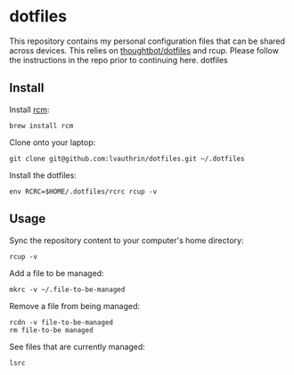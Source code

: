dotfiles
==========

This repository contains my personal configuration files that can be shared across devices.  This relies on [thoughtbot/dotfiles](https://github.com/thoughtbot/dotfiles) and rcup.  Please follow the instructions in the repo prior to continuing here.
dotfiles

Install
-------

Install [rcm](https://github.com/thoughtbot/rcm):

    brew install rcm

Clone onto your laptop:

    git clone git@github.com:lvauthrin/dotfiles.git ~/.dotfiles

Install the dotfiles:

    env RCRC=$HOME/.dotfiles/rcrc rcup -v

Usage
-----

Sync the repository content to your computer's home directory:

    rcup -v

Add a file to be managed:

    mkrc -v ~/.file-to-be-managed

Remove a file from being managed:

    rcdn -v file-to-be-managed
    rm file-to-be managed

See files that are currently managed:

    lsrc
